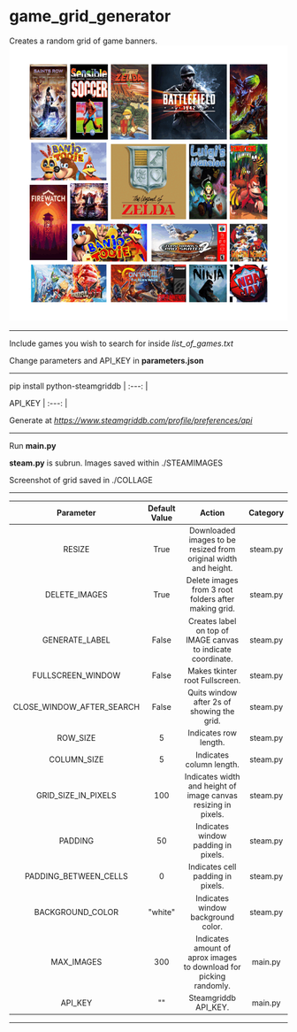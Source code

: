 # game_grid_generator
Creates a random grid of game banners.
![alt text](https://raw.githubusercontent.com/SirGram/game_grid_generator/main/example.gif)

----------------------------------------------------------------

Include games you wish to search for inside _list_of_games.txt_

Change parameters and API_KEY in __parameters.json__

----------------------------------------------------------------

pip install python-steamgriddb
| :---:   | 

API_KEY
| :---:   | 

Generate at _https://www.steamgriddb.com/profile/preferences/api_


----------------------------------------------------------------

Run __main.py__ 

__steam.py__ is subrun. Images saved within ./STEAMIMAGES

Screenshot of grid saved in ./COLLAGE

----------------------------------------------------------------

Parameter		    						 |  Default Value | Action|Category
| :---:   | :---: | :---: | :---: |
RESIZE 	|		      							True		|						Downloaded images to be resized from original width and height.|	steam.py
DELETE_IMAGES |									True	|							Delete images from 3 root folders after making grid.|	steam.py
GENERATE_LABEL | 								False	|							Creates label on top of IMAGE canvas to indicate coordinate.|	steam.py
FULLSCREEN_WINDOW  		|					False	|							Makes tkinter root Fullscreen.|	steam.py
CLOSE_WINDOW_AFTER_SEARCH	|			False	|							Quits window after 2s of showing the grid.|	steam.py
ROW_SIZE				|								5			|							Indicates row length.|	steam.py
COLUMN_SIZE 			|							5			|							Indicates column length.|	steam.py
GRID_SIZE_IN_PIXELS 	|					100			|						Indicates width and height of image canvas resizing in pixels.|steam.py	
PADDING								|					50			|							Indicates window padding in pixels.|	steam.py
PADDING_BETWEEN_CELLS 	|				0			|							Indicates cell padding in pixels.|	steam.py
BACKGROUND_COLOR 					|	 	 "white"	|						Indicates window background color.|	steam.py
MAX_IMAGES 					|	 	 300	|						Indicates amount of aprox images to download for picking randomly.|	main.py
API_KEY 					|	 	 ""	|						Steamgriddb API_KEY.|	main.py

----------------------------------------------------------------
